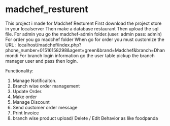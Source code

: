 # madchef_resturent
This project i made for Madchef Resturent 
First download the project store in your localserver
Then make a database restaurant
Then upload the sql file.
For admin you go the madchef-admin folder.(user: admin pass: admin)
For order you go madchef folder
When go for order you must customize the URL : localhost/madchef/index.php?phone_number=01516158298&agent=green&brand=Madchef&branch=Dhanmondi
For branch login information go the user table pickup the branch manager user and pass then login.

Functionality:
1. Manage Notificaiton.
2. Branch wise order management 
3. Update Order.
4. Make order 
5. Manage Discount 
6. Send customer order message
7. Print Invoice 
8. branch wise product upload/ Delete / Edit
Behavior as like foodpanda
